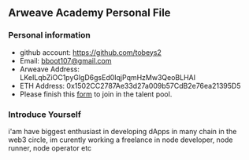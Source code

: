 ## Arweave Academy Personal File

### Personal information

- github account: https://github.com/tobeys2
- Email: bboot107@gmail.com
- Arweave Address: LKeILqbZiOC1pyGlgD6gsEd0IqjPqmHzMw3QeoBLHAI
- ETH Address: 0x1502CC2787Ae33d27a009b57CdB2e76ea21395D5
- Please finish this [form](https://docs.google.com/forms/d/e/1FAIpQLSfWA5fIIcBgmRppm3jNz5vmf9Mai_QMVil-2pO4r7YKn_Zhtw/viewform?usp=sf_link) to join in the talent pool.

### Introduce Yourself
 i'am have biggest enthusiast in developing dApps in many chain in the web3 circle, im curently working a freelance in node developer, node runner, node operator etc
